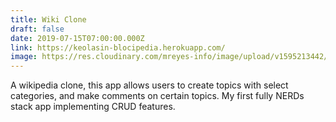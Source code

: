 ```yaml
---
title: Wiki Clone
draft: false
date: 2019-07-15T07:00:00.000Z
link: https://keolasin-blocipedia.herokuapp.com/
image: https://res.cloudinary.com/mreyes-info/image/upload/v1595213442/Oddities/Barcelona_Cafe.jpg
---
```

A wikipedia clone, this app allows users to create topics with select categories, and make comments on certain topics. My first fully NERDs stack app implementing CRUD features.